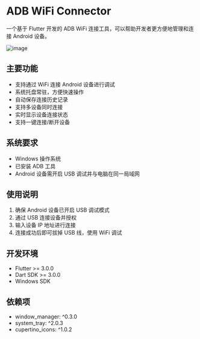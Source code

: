 # ADB WiFi Connector

一个基于 Flutter 开发的 ADB WiFi 连接工具，可以帮助开发者更方便地管理和连接 Android 设备。




![image](https://github.com/user-attachments/assets/566a0201-feb7-458e-b00c-1e99c2d28591)

## 主要功能

- 支持通过 WiFi 连接 Android 设备进行调试
- 系统托盘常驻，方便快速操作
- 自动保存连接历史记录
- 支持多设备同时连接
- 实时显示设备连接状态
- 支持一键连接/断开设备

## 系统要求

- Windows 操作系统
- 已安装 ADB 工具
- Android 设备需开启 USB 调试并与电脑在同一局域网

## 使用说明

1. 确保 Android 设备已开启 USB 调试模式
2. 通过 USB 连接设备并授权
3. 输入设备 IP 地址进行连接
4. 连接成功后即可拔掉 USB 线，使用 WiFi 调试

## 开发环境

- Flutter >= 3.0.0
- Dart SDK >= 3.0.0
- Windows SDK

## 依赖项

- window_manager: ^0.3.0
- system_tray: ^2.0.3
- cupertino_icons: ^1.0.2
